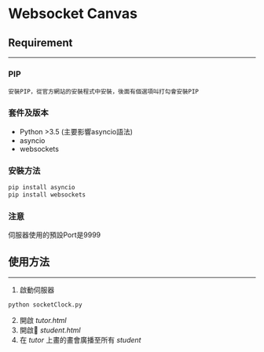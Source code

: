 # Websocket Canvas

## Requirement
---
### PIP

    安裝PIP，從官方網站的安裝程式中安裝，後面有個選項叫打勾會安裝PIP

### 套件及版本
* Python >3.5 (主要影響asyncio語法)
* asyncio
* websockets

### 安裝方法
```Bash
pip install asyncio
pip install websockets 
```

### 注意
伺服器使用的預設Port是9999

## 使用方法
---
1. 啟動伺服器
```
python socketClock.py
```
2. 開啟 *tutor.html*
3. 開啟 *student.html*
4. 在 *tutor* 上畫的畫會廣播至所有 *student*